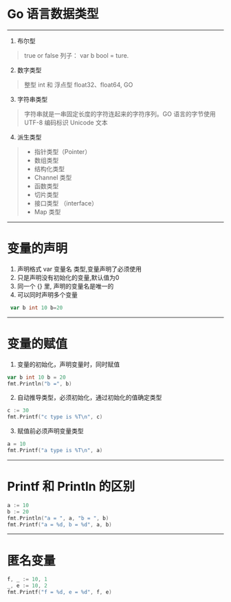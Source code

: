 # Go 语言数据类型
***
1. 布尔型
> true or false 列子： var b bool = ture.
2. 数字类型
> 整型 int 和 浮点型 float32、float64, GO
3. 字符串类型
> 字符串就是一串固定长度的字符连起来的字符序列。GO 语言的字节使用 UTF-8 编码标识 Unicode 文本
4. 派生类型
> - 指针类型（Pointer）
> - 数组类型
> - 结构化类型
> - Channel 类型
> - 函数类型
> - 切片类型
> - 接口类型 （interface）
> - Map 类型
***
# 变量的声明
1. 声明格式 var 变量名 类型,变量声明了必须使用
2. 只是声明没有初始化的变量,默认值为0
3. 同一个 {} 里, 声明的变量名是唯一的
4. 可以同时声明多个变量
```go
 var b int 10 b=20
```
***
# 变量的赋值
1. 变量的初始化，声明变量时，同时赋值
```go
var b int 10 b = 20
fmt.Println("b =", b)
```
2. 自动推导类型，必须初始化，通过初始化的值确定类型
```go
c := 30
fmt.Printf("c type is %T\n", c)
```
3. 赋值前必须声明变量类型
```go
a = 10
fmt.Printf("a type is %T\n", a)
```
***
# Printf 和 Println 的区别
```go
a := 10
b := 20
fmt.Println("a = ", a, "b = ", b)
fmt.Printf("a = %d, b = %d", a, b)
```
***
# 匿名变量
```go
f, _ := 10, 1
_, e := 10, 2
fmt.Printf("f = %d, e = %d", f, e)
```
